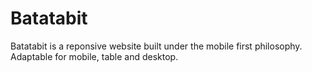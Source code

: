 # Batatabit

Batatabit is a reponsive website built under the mobile first philosophy. Adaptable for mobile, table and desktop.
